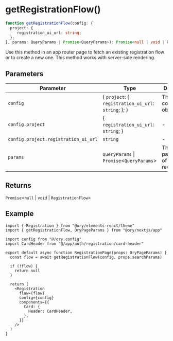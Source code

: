 # getRegistrationFlow()

```ts
function getRegistrationFlow(config: {
  project: {
     registration_ui_url: string;
  };
}, params: QueryParams | Promise<QueryParams>): Promise<null | void | RegistrationFlow>;
```

Use this method in an app router page to fetch an existing registration flow or to create a new one. This method works with server-side rendering.

## Parameters

| Parameter | Type | Description |
| ------ | ------ | ------ |
| `config` | \{ `project`: \{ `registration_ui_url`: `string`; \}; \} | The Ory configuration object. |
| `config.project` | \{ `registration_ui_url`: `string`; \} | - |
| `config.project.registration_ui_url` | `string` | - |
| `params` | `QueryParams` \| `Promise`\<`QueryParams`\> | The query parameters of the request. |

## Returns

`Promise`\<`null` \| `void` \| `RegistrationFlow`\>

## Example

```tsx
import { Registration } from "@ory/elements-react/theme"
import { getRegistrationFlow, OryPageParams } from "@ory/nextjs/app"

import config from "@/ory.config"
import CardHeader from "@/app/auth/registration/card-header"

export default async function RegistrationPage(props: OryPageParams) {
  const flow = await getRegistrationFlow(config, props.searchParams)

  if (!flow) {
    return null
  }

  return (
    <Registration
      flow={flow}
      config={config}
      components={{
        Card: {
          Header: CardHeader,
        },
      }}
    />
  )
}
```
